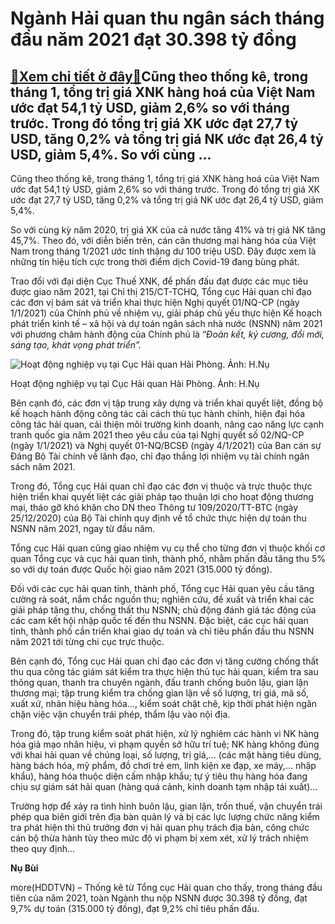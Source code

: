 Ngành Hải quan thu ngân sách tháng đầu năm 2021 đạt 30.398 tỷ đồng
==================================================================

[:gift:Xem chi tiết ở đây:gift:](https://hddtvn.com/nganh-hai-quan-thu-ngan-sach-thang-dau-nam-2021-dat-30-398-ty-dong/)Cũng theo thống kê, trong tháng 1, tổng trị giá XNK hàng hoá của Việt Nam ước đạt 54,1 tỷ USD, giảm 2,6% so với tháng trước. Trong đó tổng trị giá XK ước đạt 27,7 tỷ USD, tăng 0,2% và tổng trị giá NK ước đạt 26,4 tỷ USD, giảm 5,4%. So với cùng …
-----------------------------------------------------------------------------------------------------------------------------------------------------------------------------------------------------------------------------------------------------


Cũng theo thống kê, trong tháng 1, tổng trị giá XNK hàng hoá của Việt Nam ước đạt 54,1 tỷ USD, giảm 2,6% so với tháng trước. Trong đó tổng trị giá XK ước đạt 27,7 tỷ USD, tăng 0,2% và tổng trị giá NK ước đạt 26,4 tỷ USD, giảm 5,4%.


So với cùng kỳ năm 2020, trị giá XK của cả nước tăng 41% và trị giá NK tăng 45,7%. Theo đó, với diễn biến trên, cán cân thương mại hàng hóa của Việt Nam trong tháng 1/2021 ước tính thặng dư 100 triệu USD. Đây được xem là những tín hiệu tích cực trong thời điểm dịch Covid-19 đang bùng phát.


Trao đổi với đại diện Cục Thuế XNK, để phấn đấu đạt được các mục tiêu được giao năm 2021, tại Chỉ thị 215/CT-TCHQ, Tổng cục Hải quan chỉ đạo các đơn vị bám sát và triển khai thực hiện Nghị quyết 01/NQ-CP (ngày 1/1/2021) của Chính phủ về nhiệm vụ, giải pháp chủ yếu thực hiện Kế hoạch phát triển kinh tế – xã hội và dự toán ngân sách nhà nước (NSNN) năm 2021 với phương châm hành động của Chính phủ là “*Đoàn kết, kỷ cương, đổi mới, sáng tạo, khát vọng phát triển”.*





![Hoạt động nghiệp vụ tại Cục Hải quan Hải Phòng. 	Ảnh: H.Nụ](https://hddtvn.com/wp-content/uploads/2021/02/44994630.jpg "Hoạt động nghiệp vụ tại Cục Hải quan Hải Phòng. 	Ảnh: H.Nụ")


Hoạt động nghiệp vụ tại Cục Hải quan Hải Phòng. Ảnh: H.Nụ



Bên cạnh đó, các đơn vị tập trung xây dựng và triển khai quyết liệt, đồng bộ kế hoạch hành động công tác cải cách thủ tục hành chính, hiện đại hóa công tác hải quan, cải thiện môi trường kinh doanh, nâng cao năng lực cạnh tranh quốc gia năm 2021 theo yêu cầu của tại Nghị quyết số 02/NQ-CP (ngày 1/1/2021) và Nghị quyết 01-NQ/BCSĐ (ngày 4/1/2021) của Ban cán sự Đảng Bộ Tài chính về lãnh đạo, chỉ đạo thắng lợi nhiệm vụ tài chính ngân sách năm 2021.


Trong đó, Tổng cục Hải quan chỉ đạo các đơn vị thuộc và trực thuộc thực hiện triển khai quyết liệt các giải pháp tạo thuận lợi cho hoạt động thương mại, tháo gỡ khó khăn cho DN theo Thông tư 109/2020/TT-BTC (ngày 25/12/2020) của Bộ Tài chính quy định về tổ chức thực hiện dự toán thu NSNN năm 2021, ngay từ đầu năm.


Tổng cục Hải quan cũng giao nhiệm vụ cụ thể cho từng đơn vị thuộc khối cơ quan Tổng cục và cục hải quan tỉnh, thành phố, nhằm phấn đấu tăng thu 5% so với dự toán được Quốc hội giao năm 2021 (315.000 tỷ đồng).


Đối với các cục hải quan tỉnh, thành phố, Tổng cục Hải quan yêu cầu tăng cường rà soát, nắm chắc nguồn thu; nghiên cứu, đề xuất và triển khai các giải pháp tăng thu, chống thất thu NSNN; chủ động đánh giá tác động của các cam kết hội nhập quốc tế đến thu NSNN. Đặc biệt, các cục hải quan tỉnh, thành phố cần triển khai giao dự toán và chỉ tiêu phấn đấu thu NSNN năm 2021 tới từng chi cục trực thuộc.


Bên cạnh đó, Tổng cục Hải quan chỉ đạo các đơn vị tăng cường chống thất thu qua công tác giám sát kiểm tra thực hiện thủ tục hải quan, kiểm tra sau thông quan, thanh tra chuyên ngành, đấu tranh chống buôn lậu, gian lận thương mại; tập trung kiểm tra chống gian lận về số lượng, trị giá, mã số, xuất xứ, nhãn hiệu hàng hóa…, kiểm soát chặt chẽ, kịp thời phát hiện ngăn chặn việc vận chuyển trái phép, thẩm lậu vào nội địa.


Trong đó, tập trung kiểm soát phát hiện, xử lý nghiêm các hành vi NK hàng hóa giả mạo nhãn hiệu, vi phạm quyền sở hữu trí tuệ; NK hàng không đúng với khai hải quan về chủng loại, số lượng, trị giá,… (các mặt hàng tiêu dùng, hàng bách hóa, mỹ phẩm, đồ chơi trẻ em, linh kiện xe đạp, xe máy,… nhập khẩu), hàng hóa thuộc diện cấm nhập khẩu; tự ý tiêu thụ hàng hóa đang chịu sự giám sát hải quan (hàng quá cảnh, kinh doanh tạm nhập tái xuất)…


Trường hợp để xảy ra tình hình buôn lậu, gian lận, trốn thuế, vận chuyển trái phép qua biên giới trên địa bàn quản lý và bị các lực lượng chức năng kiểm tra phát hiện thì thủ trưởng đơn vị hải quan phụ trách địa bàn, công chức cán bộ thừa hành tùy theo mức độ vi phạm bị xem xét, xử lý trách nhiệm theo quy định…




**Nụ Bùi**



more(HDDTVN) – Thống kê từ Tổng cục Hải quan cho thấy, trong tháng đầu tiên của năm 2021, toàn Ngành thu nộp NSNN được 30.398 tỷ đồng, đạt 9,7% dự toán (315.000 tỷ đồng), đạt 9,2% chỉ tiêu phấn đấu.

